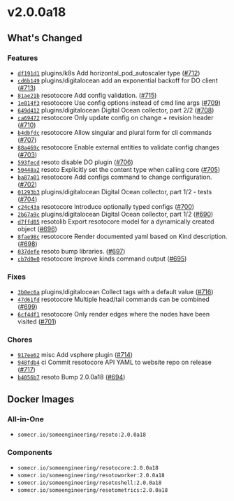 # v2.0.0a18

## What's Changed

### Features

- [`df191d1`](https://github.com/someengineering/resoto/commit/df191d1) <span class="badge badge--secondary">plugins/k8s</span> Add horizontal_pod_autoscaler type ([#712](https://github.com/someengineering/resoto/pull/712))
- [`cd6b149`](https://github.com/someengineering/resoto/commit/cd6b149) <span class="badge badge--secondary">plugins/digitalocean</span> add an exponential backoff for DO client ([#713](https://github.com/someengineering/resoto/pull/713))
- [`81ae21b`](https://github.com/someengineering/resoto/commit/81ae21b) <span class="badge badge--secondary">resotocore</span> Add config validation. ([#715](https://github.com/someengineering/resoto/pull/715))
- [`1e814f3`](https://github.com/someengineering/resoto/commit/1e814f3) <span class="badge badge--secondary">resotocore</span> Use config options instead of cmd line args ([#709](https://github.com/someengineering/resoto/pull/709))
- [`649d412`](https://github.com/someengineering/resoto/commit/649d412) <span class="badge badge--secondary">plugins/digitalocean</span> Digital Ocean collector, part 2/2 ([#708](https://github.com/someengineering/resoto/pull/708))
- [`ca69472`](https://github.com/someengineering/resoto/commit/ca69472) <span class="badge badge--secondary">resotocore</span> Only update config on change + revision header ([#710](https://github.com/someengineering/resoto/pull/710))
- [`b4dbfdc`](https://github.com/someengineering/resoto/commit/b4dbfdc) <span class="badge badge--secondary">resotocore</span> Allow singular and plural form for cli commands ([#707](https://github.com/someengineering/resoto/pull/707))
- [`88a469c`](https://github.com/someengineering/resoto/commit/88a469c) <span class="badge badge--secondary">resotocore</span> Enable external entities to validate config changes ([#703](https://github.com/someengineering/resoto/pull/703))
- [`593fecd`](https://github.com/someengineering/resoto/commit/593fecd) <span class="badge badge--secondary">resoto</span> disable DO plugin ([#706](https://github.com/someengineering/resoto/pull/706))
- [`50448a2`](https://github.com/someengineering/resoto/commit/50448a2) <span class="badge badge--secondary">resoto</span> Explicitly set the content type when calling core ([#705](https://github.com/someengineering/resoto/pull/705))
- [`ba87a01`](https://github.com/someengineering/resoto/commit/ba87a01) <span class="badge badge--secondary">resotocore</span> Add configs command to change configuration. ([#702](https://github.com/someengineering/resoto/pull/702))
- [`01293b3`](https://github.com/someengineering/resoto/commit/01293b3) <span class="badge badge--secondary">plugins/digitalocean</span> Digital Ocean collector, part 1/2 - tests ([#704](https://github.com/someengineering/resoto/pull/704))
- [`c24c43a`](https://github.com/someengineering/resoto/commit/c24c43a) <span class="badge badge--secondary">resotocore</span> Introduce optionally typed configs ([#700](https://github.com/someengineering/resoto/pull/700))
- [`2b67a9c`](https://github.com/someengineering/resoto/commit/2b67a9c) <span class="badge badge--secondary">plugins/digitalocean</span> Digital Ocean collector, part 1/2 ([#690](https://github.com/someengineering/resoto/pull/690))
- [`d7ffd85`](https://github.com/someengineering/resoto/commit/d7ffd85) <span class="badge badge--secondary">resotolib</span> Export resotocore model for a dynamically created object ([#696](https://github.com/someengineering/resoto/pull/696))
- [`8fae98c`](https://github.com/someengineering/resoto/commit/8fae98c) <span class="badge badge--secondary">resotocore</span> Render documented yaml based on Kind description. ([#698](https://github.com/someengineering/resoto/pull/698))
- [`037defe`](https://github.com/someengineering/resoto/commit/037defe) <span class="badge badge--secondary">resoto</span> bump libraries. ([#697](https://github.com/someengineering/resoto/pull/697))
- [`cb7d0e0`](https://github.com/someengineering/resoto/commit/cb7d0e0) <span class="badge badge--secondary">resotocore</span> Improve kinds command output ([#695](https://github.com/someengineering/resoto/pull/695))

### Fixes

- [`3b0ec6a`](https://github.com/someengineering/resoto/commit/3b0ec6a) <span class="badge badge--secondary">plugins/digitalocean</span> Collect tags with a default value ([#716](https://github.com/someengineering/resoto/pull/716))
- [`47d61fd`](https://github.com/someengineering/resoto/commit/47d61fd) <span class="badge badge--secondary">resotocore</span> Multiple head/tail commands can be combined ([#699](https://github.com/someengineering/resoto/pull/699))
- [`6cf4df1`](https://github.com/someengineering/resoto/commit/6cf4df1) <span class="badge badge--secondary">resotocore</span> Only render edges where the nodes have been visited ([#701](https://github.com/someengineering/resoto/pull/701))

### Chores

- [`917ee62`](https://github.com/someengineering/resoto/commit/917ee62) <span class="badge badge--secondary">misc</span> Add vsphere plugin ([#714](https://github.com/someengineering/resoto/pull/714))
- [`948fdb4`](https://github.com/someengineering/resoto/commit/948fdb4) <span class="badge badge--secondary">ci</span> Commit resotocore API YAML to website repo on release ([#717](https://github.com/someengineering/resoto/pull/717))
- [`b4056b7`](https://github.com/someengineering/resoto/commit/b4056b7) <span class="badge badge--secondary">resoto</span> Bump 2.0.0a18 ([#694](https://github.com/someengineering/resoto/pull/694))

<!--truncate-->

## Docker Images

### All-in-One

- `somecr.io/someengineering/resoto:2.0.0a18`

### Components

- `somecr.io/someengineering/resotocore:2.0.0a18`
- `somecr.io/someengineering/resotoworker:2.0.0a18`
- `somecr.io/someengineering/resotoshell:2.0.0a18`
- `somecr.io/someengineering/resotometrics:2.0.0a18`
